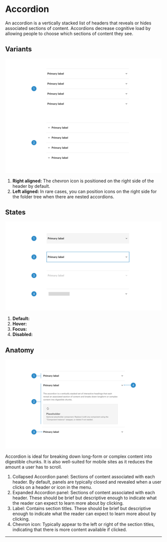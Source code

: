 # Accordion

An accordion is a vertically stacked list of headers that reveals or hides associated sections of content. Accordions decrease cognitive load by allowing people to choose which sections of content they see.

## Variants

<img src="../../assets/images/components/accordion-variants.jpg" alt="accordion-variants" width="752"/>

1. <b>Right aligned:</b> The chevron icon is positioned on the right side of the header by default.
2. <b>Left aligned:</b> In rare cases, you can position icons on the right side for the folder tree when there are nested accordions.

## States

<img src="../../assets/images/components/accordion-states.jpg" alt="accordion-states" width="752"/>

1. <b>Default:</b>
2. <b>Hover:</b> 
3. <b>Focus:</b> 
4. <b>Disabled:</b> 

## Anatomy

<img src="../../assets/images/components/accordion-anatomy.jpg" alt="accordion-anatomy" width="752"/>

Accordion is ideal for breaking down long-form or complex content into digestible chunks. It is also well-suited for mobile sites as it reduces the amount a user has to scroll.

1. Collapsed Accordion panel: Sections of content associated with each header. By default, panels are typically closed and revealed when a user clicks on a header or icon in the menu.
2. Expanded Accordion panel: Sections of content associated with each header.  These should be brief but descriptive enough to indicate what the reader can expect to learn more about by clicking.
3. Label: Contains section titles. These should be brief but descriptive enough to indicate what the reader can expect to learn more about by clicking.
4. Chevron icon: Typically appear to the left or right of the section titles, indicating that there is more content available if clicked.

___
